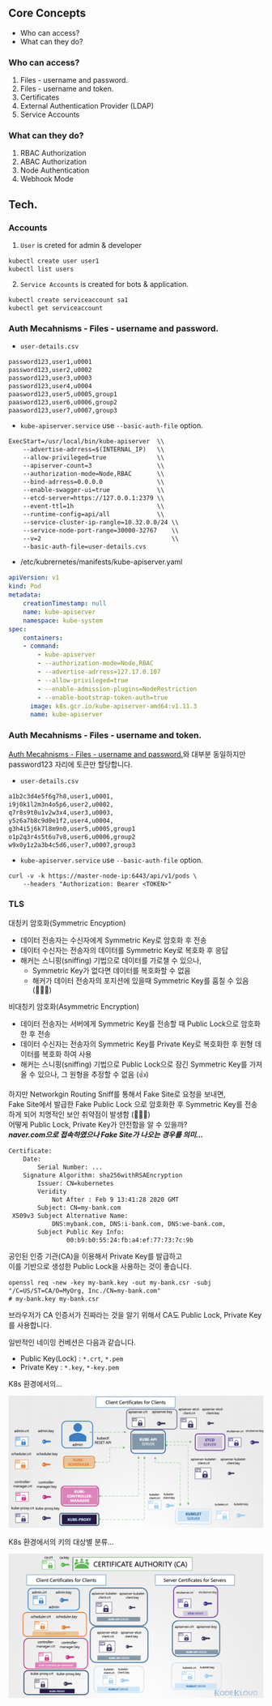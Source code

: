 ## Core Concepts

- Who can access?
- What can they do?

### Who can access?

1. Files - username and password.
2. Files - username and token.
3. Certificates
4. External Authentication Provider (LDAP)
5. Service Accounts

### What can they do?

1. RBAC Authorization
2. ABAC Authorization
3. Node Authentication
4. Webhook Mode

## Tech.

### Accounts

1. `User` is creted for admin & developer

```shell
kubectl create user user1
kubectl list users
```

2. `Service Accounts` is created for bots & application.

```shell
kubectl create serviceaccount sa1
kubectl get serviceaccount
```

### Auth Mecahnisms - Files - username and password.

- `user-details.csv`

```csv
password123,user1,u0001
password123,user2,u0002
password123,user3,u0003
password123,user4,u0004
paasword123,user5,u0005,group1
paasword123,user6,u0006,group2
paasword123,user7,u0007,group3
```

- `kube-apiserver.service` use `--basic-auth-file` option.

```shell
ExecStart=/usr/local/bin/kube-apiserver  \\
    --advertise-adrress=$(INTERNAL_IP)   \\
    --allow-privileged=true              \\
    --apiserver-count=3                  \\
    --authorization-mode=Node,RBAC       \\
    --bind-adrress=0.0.0.0               \\
    --enable-swagger-ui=true             \\
    --etcd-server=https://127.0.0.1:2379 \\
    --event-ttl=1h                       \\
    --runtime-config=api/all             \\
    --service-cluster-ip-rangle=10.32.0.0/24 \\
    --service-node-port-range=30000-32767    \\
    --v=2                                    \\
    --basic-auth-file=user-details.cvs
```

- /etc/kubrernetes/manifests/kube-apiserver.yaml

```yaml
apiVersion: v1
kind: Pod
metadata:
    creationTimestamp: null
    name: kube-apiserver
    namespace: kube-system
spec:
    containers:
    - command:
        - kube-apiserver
        - --authorization-mode=Node,RBAC
        - --advertise-adrress=127.17.0.107
        - --allow-privileged=true
        - --enable-admission-plugins=NodeRestriction
        - --enable-bootstrap-token-auth=true
      image: k8s.gcr.io/kube-apiserver-amd64:v1.11.3
      name: kube-apiserver
```

### Auth Mecahnisms - Files - username and token.

[Auth Mecahnisms - Files - username and password.](#auth-mecahnisms---files---username-and-password)와 대부분 동일하지만 password123 자리에 토큰만 할당합니다.


- `user-details.csv`

```csv
a1b2c3d4e5f6g7h8,user1,u0001,
i9j0k1l2m3n4o5p6,user2,u0002,
q7r8s9t0u1v2w3x4,user3,u0003,
y5z6a7b8c9d0e1f2,user4,u0004,
g3h4i5j6k7l8m9n0,user5,u0005,group1
o1p2q3r4s5t6u7v8,user6,u0006,group2
w9x0y1z2a3b4c5d6,user7,u0007,group3
```

- `kube-apiserver.service` use `--basic-auth-file` option.

```shell
curl -v -k https://master-node-ip:6443/api/v1/pods \
    --headers "Authorization: Bearer <TOKEN>"
```

### TLS

대칭키 암호화(Symmetric Encyption)
- 데이터 전송자는 수신자에게 Symmetric Key로 암호화 후 전송
- 데이터 수신자는 전송자의 데이터를 Symmetric Key로 복호화 후 응답
- 해커는 스니핑(sniffing) 기법으로 데이터를 가로챌 수 있으나,
    - Symmetric Key가 없다면 데이터를 복호화할 수 없음
    - 해커가 데이터 전송자의 포지션에 있을때 Symmetric Key를 훔칠 수 있음 (🤷🏻‍♂️)

비대칭키 암호화(Asymmetric Encryption)
- 데이터 전송자는 서버에게 Symmetric Key를 전송할 때 Public Lock으로 암호화한 후 전송
- 데이터 수신자는 전송자의 Symmetric Key를 Private Key로 복호화한 후 원형 데이터를 복호화 하여 사용
- 해커는 스니핑(sniffing) 기법으로 Public Lock으로 잠긴 Symmetric Key를 가져올 수 있으나, 그 원형을 추정할 수 없음 (👍)

하지만 Networkgin Routing Sniff를 통해서 Fake Site로 요청을 보내면, <br>
Fake Site에서 발급한 Fake Public Lock 으로 암호화한 후 Symmetric Key를 전송하게 되어 치명적인 보안 취약점이 발생함 (🤷🏻‍♂️)
<br>
어떻게 Public Lock, Private Key가 안전함을 알 수 있을까?
<br>
___naver.com으로 접속하였으나 Fake Site가 나오는 경우를 의미...___

```shell
Certificate:
    Date:
        Serial Number: ...
    Signature Algorithm: sha256withRSAEncryption
        Issuer: CN=kubernetes
        Veridity
            Not After : Feb 9 13:41:28 2020 GMT
        Subject: CN=my-bank.com
 X509v3 Subject Alternative Name:
            DNS:mybank.com, DNS:i-bank.com, DNS:we-bank.com,
        Subject Public Key Info:
                00:b9:b0:55:24:fb:a4:ef:77:73:7c:9b
```


공인된 인증 기관(CA)을 이용해서 Private Key를 발급하고 <br>
이를 기반으로 생성한 Public Lock을 사용하는 것이 좋습니다.

```shell
openssl req -new -key my-bank.key -out my-bank.csr -subj "/C=US/ST=CA/O=MyOrg, Inc./CN=my-bank.com"
# my-bank.key my-bank.csr
```

브라우저가 CA 인증서가 진짜라는 것을 알기 위해서 CA도 Public Lock, Private Key를 사용합니다.

일반적인 네이밍 컨베션은 다음과 같습니다.

- Public Key(Lock) : `*.crt`, `*.pem`
- Private Key : `*.key`, `*-key.pem`

K8s 환경에서의...

![alt text](image-2.png)

K8s 환경에서의 키의 대상별 분류...

![alt text](image-3.png)
